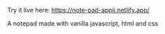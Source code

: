 Try it live here: https://note-pad-appji.netlify.app/

A notepad made with vanilla javascript, html and css
